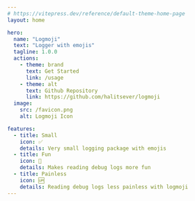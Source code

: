 ```yaml
---
# https://vitepress.dev/reference/default-theme-home-page
layout: home

hero:
  name: "Logmoji"
  text: "Logger with emojis"
  tagline: 1.0.0
  actions:
    - theme: brand
      text: Get Started
      link: /usage
    - theme: alt
      text: Github Repository
      link: https://github.com/halitsever/logmoji
  image:
    src: /favicon.png
    alt: Logmoji Icon

features:
  - title: Small
    icon: ✅
    details: Very small logging package with emojis
  - title: Fun
    icon: 💨
    details: Makes reading debug logs more fun
  - title: Painless
    icon: 🆙
    details: Reading debug logs less painless with logmoji
---
```

